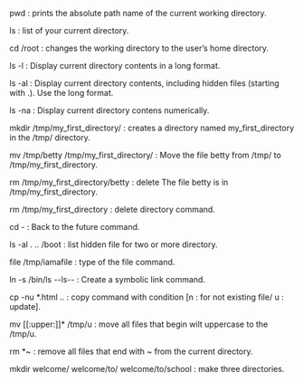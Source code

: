 pwd : prints the absolute path name of the current working directory.

ls : list of your current directory.

cd /root : changes the working directory to the user’s home directory.

ls -l : Display current directory contents in a long format.

ls -al : Display current directory contents, including hidden files (starting with .). Use the long format.

ls -na : Display current directory contens numerically.

mkdir  /tmp/my_first_directory/ : creates a directory named my_first_directory in the /tmp/ directory.

mv /tmp/betty /tmp/my_first_directory/ : Move the file betty from /tmp/ to /tmp/my_first_directory. 

rm /tmp/my_first_directory/betty : delete The file betty is in /tmp/my_first_directory.

rm /tmp/my_first_directory : delete directory command.

cd - : Back to the future command.

ls -al . .. /boot : list hidden file for two or more directory.

file /tmp/iamafile : type of the file command.

ln -s /bin/ls --ls-- : Create a symbolic link command.

cp -nu *.html .. : copy command with condition [n : for not existing file/ u : update].

mv [[:upper:]]*  /tmp/u : move all files that begin wilt uppercase to the  /tmp/u.

rm *~ : remove all files that end with ~ from the current directory.

mkdir welcome/ welcome/to/ welcome/to/school : make three directories.


